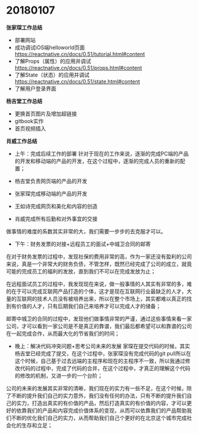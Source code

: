 # 20180107

**张家琛工作总结**
- 部署网站
- 成功调试iOS端helloworld页面 https://reactnative.cn/docs/0.51/tutorial.html#content
- 了解Props（属性）的应用并调试 https://reactnative.cn/docs/0.51/props.html#content
- 了解State（状态）的应用并调试 https://reactnative.cn/docs/0.51/state.html#content
- 了解用户登录界面

**杨吉堂工作总结**
- 更换首页图片及增加超链接
- gitbook实作
- 首页视频插入

**肖威工作总结**
- 上午：完成后续工作的部署
针对于现在的工作来说，逐渐的完成PC端的产品的开发和移动端的产品的开发，在这个过程中，逐渐的完成人员的重新的配置；

- 杨吉堂负责网页端的产品的开发
- 张家琛完成移动端的产品的开发
- 王如诗完成网页和美化和内容的创造
- 肖威完成所有后勤和对外事宜的交接

做事情的难度的系数其实非常的大，我们需要一步步的去克服才可以。

- 下午：财务发票的对接+远程员工的面试+中城卫合同的邮寄

在对于财务发票的过程中，发现社保的费用非常的高，作为一家还没有盈利的公司来说，真是一个非常大的财务负债，不管怎样，既然已经完成了公司的成立，就竟可能的完成员工的福利的发放，直到我们不可以在完成发放为止；

在远程面试员工的过程中，我发现现在来说，做一般事情的人其实有非常的多，难的在于可以完成互联网产品打造的个体，这才是现在互联网行业最缺乏的人才，大量的互联网的技术人员没有被培养出来，所以在整个市场上，其实都难以真正的找到有价值的人才，只有后期我们自己来培养才可以完成人才的储备；

邮寄中城卫的合同的过程中，发现他们做事情非常的严谨，通过这些事情来看一家公司，才可以看到一家公司是不是真正的靠谱，我们最后都希望可以和靠谱的公司在一起完成合作，从而最大化的节省我们的时间；

- 晚上：解决代码冲突问题+思考公司未来的发展
家琛在提交代码的时候，其实杨吉堂已经完成了提交，在这个过程中，张家琛没有完成代码的git pull所以在这个时候，自己基于过去远端的主程序和现在的主程序不一致，所以我通过修改代码的过程中，完成了代码的合并，在这个过程中，才真正的理解这个代码的修改的机制，又进一步的一个台阶；

公司的未来的发展其实非常的清晰，我们现在的实力有一些不足，在这个时候，除了不断的提升我们自己的实力意外，我们没有任何的办法，只有不断的提升我们自己的实力，打造出真实的有价值的产品，然后打造真实的有价值的内容，才可以更好的依靠我们的产品和内容完成价值体系的变现，从而可以依靠我们的产品帮助我们不断的优化我们自己的实力，从而帮助我们自己个更好的在北京这个城市完成社会化的生存和立足；
